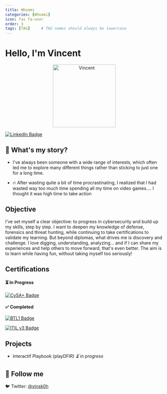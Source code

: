 ```yaml
---
title: Whoami
categories: [Whoami]
icon: fas fa-user
order: 3
tags: [TAG]     # TAG names should always be lowercase
---
```



# Hello, I'm Vincent

<div style="text-align: center;">
  <img src="https://i.pinimg.com/736x/8c/97/d8/8c97d8f65e34426d07847ac4f24cfd3c.jpg" alt="Vincent" width="200">
</div>


[![LinkedIn Badge](https://img.shields.io/badge/-LinkedIn-0072b1?style=for-the-badge&logo=linkedin&logoColor=white)](https://www.linkedin.com/in/vincent-maute/)


## 👋 What's my story?
- I've always been someone with a wide range of interests, which often led me to explore many different things rather than sticking to just one for a long time.

- 🔥 After wasting quite a bit of time procrastinating, I realized that I had wasted way too much time spending all my time on video games.... I thought it was high time to take action
## Objective
I've set myself a clear objective: to progress in cybersecurity and build up my skills, step by step. I want to deepen my knowledge of defense, forensics and threat hunting, while continuing to take certifications to validate my learning. But beyond diplomas, what drives me is discovery and challenge. I love digging, understanding, analyzing... and if I can share my experiences and help others to move forward, that's even better. The aim is to learn while having fun, without taking myself too seriously!

## Certifications

    

#### ⏳ In Progress  

[![CySA+ Badge](https://img.shields.io/badge/-CySA+-FF0000?style=for-the-badge&logo=CompTIA&logoColor=white)](https://www.comptia.org/en/certifications/cybersecurity-analyst/)

#### ✅ Completed  

[![BTL1 Badge](https://img.shields.io/badge/-BTL1-007ACC?style=for-the-badge&logo=SBT&logoColor=white)](https://www.securityblue.team/certifications/blue-team-level-1)

[![ITIL v3 Badge](https://img.shields.io/badge/-ITIL%20v3%20Foundation-4D4D4D?style=for-the-badge&logo=Axelos&logoColor=white)](https://www.axelos.com/certifications/itil-service-management/itil-4-foundation)




## Projects
- Interactif Playbook (playDFIR)  *⏳ in progress*

## 🔗 Follow me
🐦 Twitter: [@vinsk0h](https://twitter.com/vinsk0h)